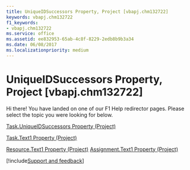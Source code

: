 ```yaml
---
title: UniqueIDSuccessors Property, Project [vbapj.chm132722]
keywords: vbapj.chm132722
f1_keywords:
- vbapj.chm132722
ms.service: office
ms.assetid: ee832953-65ab-4c8f-8229-2edb8b9b3a34
ms.date: 06/08/2017
ms.localizationpriority: medium
---
```



# UniqueIDSuccessors Property, Project [vbapj.chm132722]

Hi there! You have landed on one of our F1 Help redirector pages. Please select the topic you were looking for below.

[Task.UniqueIDSuccessors Property (Project)](https://msdn.microsoft.com/library/2462e6da-8624-62f6-408e-0f50de82096d%28Office.15%29.aspx)

[Task.Text1 Property (Project)](https://msdn.microsoft.com/library/dd2efa6b-0f0c-85d1-e2dd-44a80e5ad5cf%28Office.15%29.aspx)

[Resource.Text1 Property (Project)](https://msdn.microsoft.com/library/92d98fdb-64c2-902c-d832-930097c75196%28Office.15%29.aspx)
[Assignment.Text1 Property (Project)](https://msdn.microsoft.com/library/67f01a8c-facb-cbfc-64df-e32a053dcab3%28Office.15%29.aspx)

[!include[Support and feedback](~/includes/feedback-boilerplate.md)]